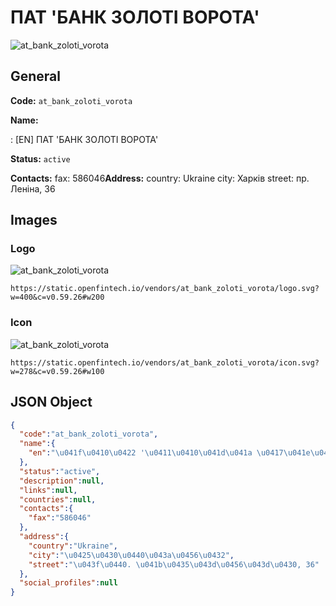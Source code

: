 
# ПАТ 'БАНК ЗОЛОТІ ВОРОТА' 
![at_bank_zoloti_vorota](https://static.openfintech.io/vendors/at_bank_zoloti_vorota/logo.svg?w=400&c=v0.59.26#w200)  

## General 
 
**Code:** `at_bank_zoloti_vorota` 
 
**Name:** 
 
:	[EN] ПАТ 'БАНК ЗОЛОТІ ВОРОТА' 
 
**Status:** `active` 
 
**Contacts:** 
fax: 586046**Address:** 
country: Ukraine 
city: Харків 
street: пр. Леніна, 36 

## Images 

### Logo 
 
![at_bank_zoloti_vorota](https://static.openfintech.io/vendors/at_bank_zoloti_vorota/logo.svg?w=400&c=v0.59.26#w200)  

```
https://static.openfintech.io/vendors/at_bank_zoloti_vorota/logo.svg?w=400&c=v0.59.26#w200
```  

### Icon 
 
![at_bank_zoloti_vorota](https://static.openfintech.io/vendors/at_bank_zoloti_vorota/icon.svg?w=278&c=v0.59.26#w100)  

```
https://static.openfintech.io/vendors/at_bank_zoloti_vorota/icon.svg?w=278&c=v0.59.26#w100
```  

## JSON Object 

```json
{
  "code":"at_bank_zoloti_vorota",
  "name":{
    "en":"\u041f\u0410\u0422 '\u0411\u0410\u041d\u041a \u0417\u041e\u041b\u041e\u0422\u0406 \u0412\u041e\u0420\u041e\u0422\u0410'"
  },
  "status":"active",
  "description":null,
  "links":null,
  "countries":null,
  "contacts":{
    "fax":"586046"
  },
  "address":{
    "country":"Ukraine",
    "city":"\u0425\u0430\u0440\u043a\u0456\u0432",
    "street":"\u043f\u0440. \u041b\u0435\u043d\u0456\u043d\u0430, 36"
  },
  "social_profiles":null
}
```  
